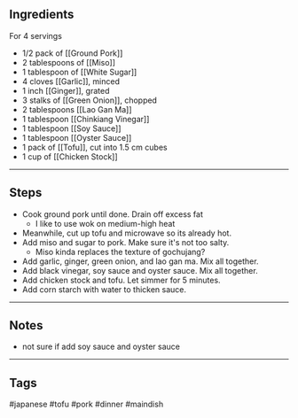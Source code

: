 ## Ingredients
For 4 servings
- 1/2 pack of [[Ground Pork]]
- 2 tablespoons of [[Miso]]
- 1 tablespoon of [[White Sugar]]
- 4 cloves [[Garlic]], minced
- 1 inch [[Ginger]], grated
- 3 stalks of [[Green Onion]], chopped
- 2 tablespoons [[Lao Gan Ma]]
- 1 tablespoon [[Chinkiang Vinegar]]
- 1 tablespoon [[Soy Sauce]]
- 1 tablespoon [[Oyster Sauce]]
- 1 pack of [[Tofu]], cut into 1.5 cm cubes
- 1 cup of [[Chicken Stock]]


---
## Steps
- Cook ground pork until done. Drain off excess fat
	- I like to use wok on medium-high heat
- Meanwhile, cut up tofu and microwave so its already hot. 
- Add miso and sugar to pork. Make sure it's not too salty. 
	- Miso kinda replaces the texture of gochujang? 
- Add garlic, ginger, green onion, and lao gan ma. Mix all together. 
- Add black vinegar, soy sauce and oyster sauce. Mix all together. 
- Add chicken stock and tofu. Let simmer for 5 minutes.
- Add corn starch with water to thicken sauce. 

---
## Notes
- not sure if add soy sauce and oyster sauce


---
## Tags
#japanese 
#tofu #pork 
#dinner 
#maindish 